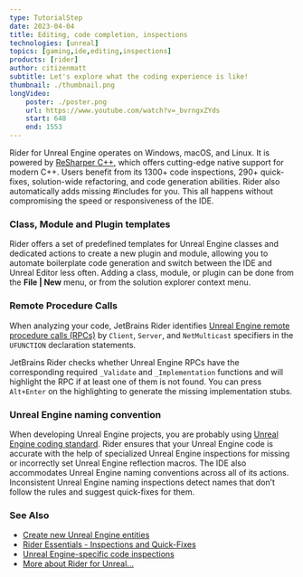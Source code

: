 ```yaml
---
type: TutorialStep
date: 2023-04-04
title: Editing, code completion, inspections
technologies: [unreal]
topics: [gaming,ide,editing,inspections]
products: [rider]
author: citizenmatt
subtitle: Let's explore what the coding experience is like!
thumbnail: ./thumbnail.png
longVideo: 
    poster: ./poster.png
    url: https://www.youtube.com/watch?v=_bvrngxZYds
    start: 648
    end: 1553
---
```


Rider for Unreal Engine operates on Windows, macOS, and Linux. It is powered by [ReSharper C++](https://www.jetbrains.com/resharper-cpp/), which offers cutting-edge native support for modern C++. Users benefit from its 1300+ code inspections, 290+ quick-fixes, solution-wide refactoring, and code generation abilities. Rider also automatically adds missing #includes for you. This all happens without compromising the speed or responsiveness of the IDE.

### Class, Module and Plugin templates

Rider offers a set of predefined templates for Unreal Engine classes and dedicated actions to create a new plugin and module, allowing you to automate boilerplate code generation and switch between the IDE and Unreal Editor less often.
Adding a class, module, or plugin can be done from the **File \| New** menu, or from the solution explorer context menu.

### Remote Procedure Calls

When analyzing your code, JetBrains Rider identifies [Unreal Engine remote procedure calls (RPCs)](https://docs.unrealengine.com/en-us/Gameplay/Networking/Actors/RPCs) by `Client`, `Server`, and `NetMulticast` specifiers in the `UFUNCTION` declaration statements.

JetBrains Rider checks whether Unreal Engine RPCs have the corresponding required `_Validate` and `_Implementation` functions and will highlight the RPC if at least one of them is not found. You can press `Alt+Enter` on the highlighting to generate the missing implementation stubs.

### Unreal Engine naming convention

When developing Unreal Engine projects, you are probably using [Unreal Engine coding standard](https://docs.unrealengine.com/en-us/Programming/Development/CodingStandard). Rider ensures that your Unreal Engine code is accurate with the help of specialized Unreal Engine inspections for missing or incorrectly set Unreal Engine reflection macros. The IDE also accommodates Unreal Engine naming conventions across all of its actions. Inconsistent Unreal Engine naming inspections detect names that don’t follow the rules and suggest quick-fixes for them.

### See Also

- [Create new Unreal Engine entities](https://www.jetbrains.com/help/rider/Unreal_Engine__Create_Entity.html)
- [Rider Essentials - Inspections and Quick-Fixes](https://www.jetbrains.com/dotnet/guide/tutorials/rider-essentials/inspections-quick-fixes/)
- [Unreal Engine-specific code inspections](https://www.jetbrains.com/help/rider/Unreal_Engine__Code_Analysis.html#code-inspections)
- [More about Rider for Unreal...](https://www.jetbrains.com/lp/rider-unreal/)